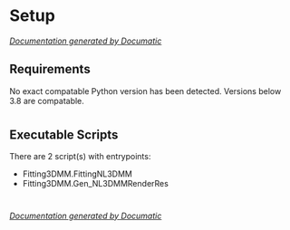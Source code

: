 # Setup

[_Documentation generated by Documatic_](https://www.documatic.com)

<!---Documatic-section-Requirements-start--->
## Requirements

No exact compatable Python version has been detected.
Versions below 3.8 are compatable.

# #
<!---Documatic-section-Requirements-end--->

<!---Documatic-section-Executable Scripts-start--->
## Executable Scripts

There are 2 script(s) with entrypoints:
* Fitting3DMM.FittingNL3DMM
* Fitting3DMM.Gen_NL3DMMRenderRes

# #
<!---Documatic-section-Executable Scripts-end--->

[_Documentation generated by Documatic_](https://www.documatic.com)